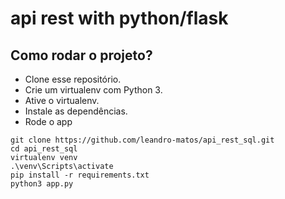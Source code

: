 # api rest with python/flask

## Como rodar o projeto?

* Clone esse repositório.
* Crie um virtualenv com Python 3.
* Ative o virtualenv.
* Instale as dependências.
* Rode o app

```
git clone https://github.com/leandro-matos/api_rest_sql.git
cd api_rest_sql
virtualenv venv
.\venv\Scripts\activate
pip install -r requirements.txt
python3 app.py
```


